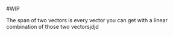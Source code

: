 #WIP 

The span of two vectors is every vector you can get with a linear combination of those two vectorsjdjd
